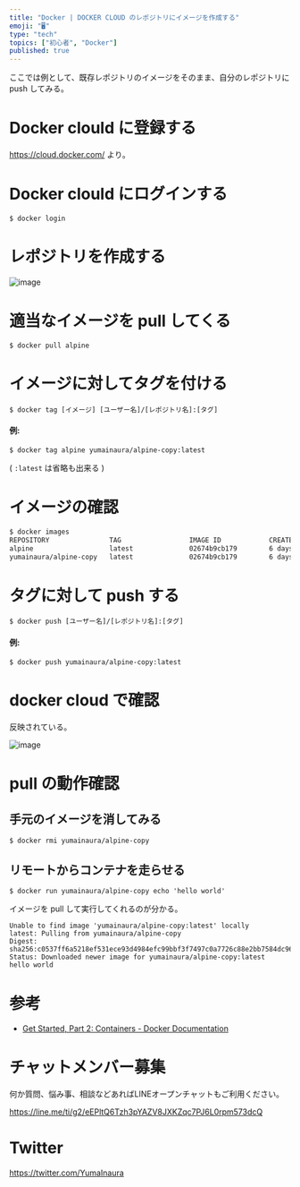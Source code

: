 ```yaml
---
title: "Docker | DOCKER CLOUD のレポジトリにイメージを作成する"
emoji: "🖥"
type: "tech"
topics: ["初心者", "Docker"]
published: true
---
```


ここでは例として、既存レポジトリのイメージをそのまま、自分のレポジトリに push してみる。

# Docker clould に登録する

https://cloud.docker.com/ より。

# Docker clould にログインする

```
$ docker login
```

# レポジトリを作成する

![image](https://qiita-image-store.s3.amazonaws.com/0/89618/2cb8ced7-e898-fdee-29a4-e1af084e66f0.png)


# 適当なイメージを pull してくる

```
$ docker pull alpine
```

# イメージに対してタグを付ける

```
$ docker tag [イメージ] [ユーザー名]/[レポジトリ名]:[タグ]
```

#### 例:

```
$ docker tag alpine yumainaura/alpine-copy:latest
```

( `:latest` は省略も出来る )

# イメージの確認

```bash
$ docker images
REPOSITORY               TAG                 IMAGE ID            CREATED             SIZE
alpine                   latest              02674b9cb179        6 days ago          3.99 MB
yumainaura/alpine-copy   latest              02674b9cb179        6 days ago          3.99 MB
```


# タグに対して push する

```
$ docker push [ユーザー名]/[レポジトリ名]:[タグ]
```

#### 例:

```
$ docker push yumainaura/alpine-copy:latest
```


# docker cloud で確認

反映されている。

![image](https://qiita-image-store.s3.amazonaws.com/0/89618/5f1a6786-6da8-2575-6c65-e27ff2f9a51a.png)

# pull の動作確認

## 手元のイメージを消してみる

```
$ docker rmi yumainaura/alpine-copy
```

## リモートからコンテナを走らせる

```
$ docker run yumainaura/alpine-copy echo 'hello world'
```

イメージを pull して実行してくれるのが分かる。

```
Unable to find image 'yumainaura/alpine-copy:latest' locally
latest: Pulling from yumainaura/alpine-copy
Digest: sha256:c0537ff6a5218ef531ece93d4984efc99bbf3f7497c0a7726c88e2bb7584dc96
Status: Downloaded newer image for yumainaura/alpine-copy:latest
hello world
```

# 参考

- [Get Started, Part 2: Containers - Docker Documentation](https://docs.docker.com/get-started/part2/)








<!-- Update From Qiita API -->

# チャットメンバー募集


何か質問、悩み事、相談などあればLINEオープンチャットもご利用ください。

https://line.me/ti/g2/eEPltQ6Tzh3pYAZV8JXKZqc7PJ6L0rpm573dcQ





# Twitter


https://twitter.com/YumaInaura


<!-- Update From Qiita API -->


